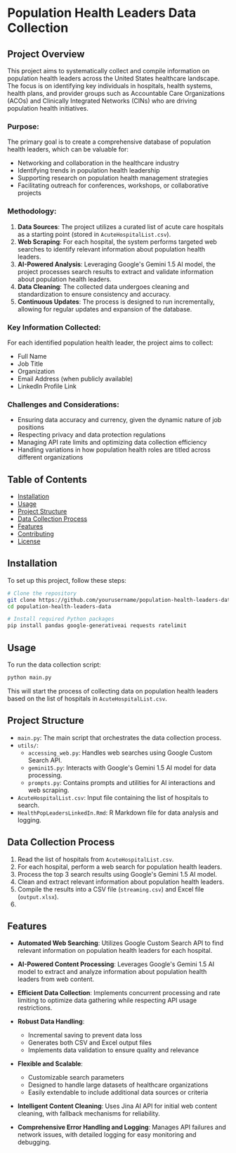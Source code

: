 # Population Health Leaders Data Collection

## Project Overview

This project aims to systematically collect and compile information on population health leaders across the United States healthcare landscape. The focus is on identifying key individuals in hospitals, health systems, health plans, and provider groups such as Accountable Care Organizations (ACOs) and Clinically Integrated Networks (CINs) who are driving population health initiatives.

### Purpose:
The primary goal is to create a comprehensive database of population health leaders, which can be valuable for:
- Networking and collaboration in the healthcare industry
- Identifying trends in population health leadership
- Supporting research on population health management strategies
- Facilitating outreach for conferences, workshops, or collaborative projects

### Methodology:
1. **Data Sources**: The project utilizes a curated list of acute care hospitals as a starting point (stored in `AcuteHospitalList.csv`).
2. **Web Scraping**: For each hospital, the system performs targeted web searches to identify relevant information about population health leaders.
3. **AI-Powered Analysis**: Leveraging Google's Gemini 1.5 AI model, the project processes search results to extract and validate information about population health leaders.
4. **Data Cleaning**: The collected data undergoes cleaning and standardization to ensure consistency and accuracy.
5. **Continuous Updates**: The process is designed to run incrementally, allowing for regular updates and expansion of the database.

### Key Information Collected:
For each identified population health leader, the project aims to collect:
- Full Name
- Job Title
- Organization
- Email Address (when publicly available)
- LinkedIn Profile Link

### Challenges and Considerations:
- Ensuring data accuracy and currency, given the dynamic nature of job positions
- Respecting privacy and data protection regulations
- Managing API rate limits and optimizing data collection efficiency
- Handling variations in how population health roles are titled across different organizations

## Table of Contents
- [Installation](#installation)
- [Usage](#usage)
- [Project Structure](#project-structure)
- [Data Collection Process](#data-collection-process)
- [Features](#features)
- [Contributing](#contributing)
- [License](#license)

## Installation

To set up this project, follow these steps:

```bash
# Clone the repository
git clone https://github.com/yourusername/population-health-leaders-data.git
cd population-health-leaders-data

# Install required Python packages
pip install pandas google-generativeai requests ratelimit
```

## Usage

To run the data collection script:

```bash
python main.py
```

This will start the process of collecting data on population health leaders based on the list of hospitals in `AcuteHospitalList.csv`.

## Project Structure

- `main.py`: The main script that orchestrates the data collection process.
- `utils/`:
  - `accessing_web.py`: Handles web searches using Google Custom Search API.
  - `gemini15.py`: Interacts with Google's Gemini 1.5 AI model for data processing.
  - `prompts.py`: Contains prompts and utilities for AI interactions and web scraping.
- `AcuteHospitalList.csv`: Input file containing the list of hospitals to search.
- `HealthPopLeadersLinkedIn.Rmd`: R Markdown file for data analysis and logging.

## Data Collection Process

1. Read the list of hospitals from `AcuteHospitalList.csv`.
2. For each hospital, perform a web search for population health leaders.
3. Process the top 3 search results using Google's Gemini 1.5 AI model.
4. Clean and extract relevant information about population health leaders.
5. Compile the results into a CSV file (`streaming.csv`) and Excel file (`output.xlsx`).
6. 
## Features

- **Automated Web Searching**: Utilizes Google Custom Search API to find relevant information on population health leaders for each hospital.

- **AI-Powered Content Processing**: Leverages Google's Gemini 1.5 AI model to extract and analyze information about population health leaders from web content.

- **Efficient Data Collection**: Implements concurrent processing and rate limiting to optimize data gathering while respecting API usage restrictions.

- **Robust Data Handling**: 
  - Incremental saving to prevent data loss
  - Generates both CSV and Excel output files
  - Implements data validation to ensure quality and relevance

- **Flexible and Scalable**: 
  - Customizable search parameters
  - Designed to handle large datasets of healthcare organizations
  - Easily extendable to include additional data sources or criteria

- **Intelligent Content Cleaning**: Uses Jina AI API for initial web content cleaning, with fallback mechanisms for reliability.

- **Comprehensive Error Handling and Logging**: Manages API failures and network issues, with detailed logging for easy monitoring and debugging.
